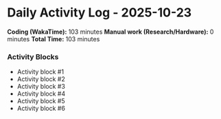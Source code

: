# Daily Activity Log - 2025-10-23

**Coding (WakaTime):** 103 minutes
**Manual work (Research/Hardware):** 0 minutes
**Total Time:** 103 minutes

### Activity Blocks
- Activity block #1
- Activity block #2
- Activity block #3
- Activity block #4
- Activity block #5
- Activity block #6
